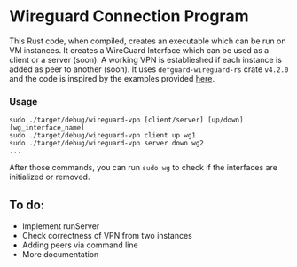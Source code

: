 # Wireguard Connection Program
This Rust code, when compiled, creates an executable which can be run on VM instances. It creates a WireGuard Interface which can be used as a client or a server (soon). A working VPN is establieshed if each instance is added as peer to another (soon). It uses `defguard-wireguard-rs` crate `v4.2.0` and the code is inspired by the examples provided [here](https://github.com/DefGuard/wireguard-rs/tree/v0.4.2/examples).
### Usage
````
sudo ./target/debug/wireguard-vpn [client/server] [up/down] [wg_interface_name]
sudo ./target/debug/wireguard-vpn client up wg1
sudo ./target/debug/wireguard-vpn server down wg2
...
````
After those commands, you can run `sudo wg` to check if the interfaces are initialized or removed.

## To do:
- Implement runServer
- Check correctness of VPN from two instances
- Adding peers via command line
- More documentation
